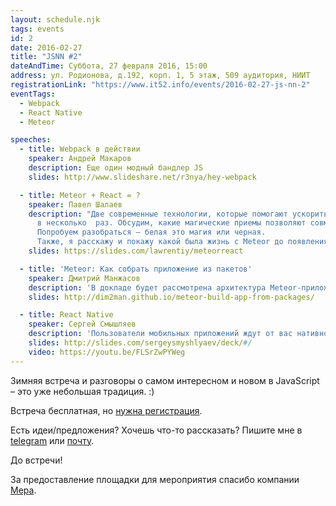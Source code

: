 ```yaml
---
layout: schedule.njk
tags: events
id: 2
date: 2016-02-27
title: "JSNN #2"
dateAndTime: Суббота, 27 февраля 2016, 15:00
address: ул. Родионова, д.192, корп. 1, 5 этаж, 509 аудитория, НИИТ
registrationLink: "https://www.it52.info/events/2016-02-27-js-nn-2"
eventTags:
  - Webpack
  - React Native
  - Meteor

speeches:
  - title: Webpack в действии
    speaker: Андрей Макаров
    description: Еще один модный бандлер JS
    slides: http://www.slideshare.net/r3nya/hey-webpack

  - title: Meteor + React = ?
    speaker: Павел Шалаев
    description: "Две современные технологии, которые помогают ускорить разработку 
      в несколько  раз. Обсудим, какие магические приемы позволяют совместить Meteor и React.
      Попробуем разобраться — белая это магия или черная.
      Также, я расскажу и покажу какой была жизнь с Meteor до появления React."
    slides: https://slides.com/lawrentiy/meteorreact

  - title: 'Meteor: Как собрать приложение из пакетов'
    speaker: Дмитрий Манжасов
    description: 'В докладе будет рассмотрена архитектура Meteor-приложения, состоящего из  одних пакетов (packages), достоинства и недостатки такого подхода. Также будет рассказано о том, как создавать пакеты для Meteor, как писать для них юнит-тесты и как собирать из них готовое приложение'
    slides: http://dim2man.github.io/meteor-build-app-from-packages/

  - title: React Native
    speaker: Сергей Смышляев
    description: 'Пользователи мобильных приложений ждут от вас нативного внешнего вида и плавной анимации. Однако процесс разработки с помощью нативных иснтрументов iOS/Android идёт непривычно медленно по меркам веб-разработчиков. В данном докладе мы расскажем, как React Native подходит к данным проблемам, чем отличается от других гибридных платформ, и проиллюстрируем процесс разработки в виде live-coding сессии.'
    slides: http://slides.com/sergeysmyshlyaev/deck/#/
    video: https://youtu.be/FLSrZwPYWeg
---
```


Зимняя встреча и разговоры о самом интересном и новом в JavaScript – это уже небольшая традиция. :)


Встреча бесплатная, но [нужна регистрация](http://goo.gl/forms/yVDLBGpwHP).

Есть идеи/предложения? Хочешь что-то рассказать?
Пишите мне в [telegram](https://telegram.me/r3nya) или [почту](mailto:me@r3nya.ru).

До встречи!

За предоставление площадки для мероприятия спасибо компании [Мера](https://www.mera.ru/).
